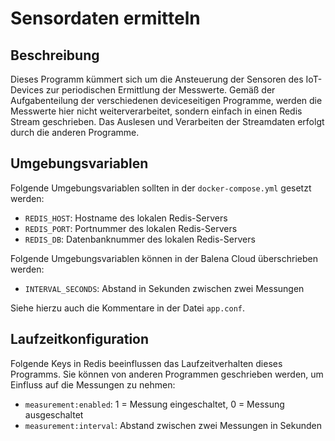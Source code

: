 # Sensordaten ermitteln

## Beschreibung

Dieses Programm kümmert sich um die Ansteuerung der Sensoren des IoT-Devices
zur periodischen Ermittlung der Messwerte. Gemäß der Aufgabenteilung der
verschiedenen deviceseitigen Programme, werden die Messwerte hier nicht
weiterverarbeitet, sondern einfach in einen Redis Stream geschrieben. Das
Auslesen und Verarbeiten der Streamdaten erfolgt durch die anderen Programme.

## Umgebungsvariablen

Folgende Umgebungsvariablen sollten in der `docker-compose.yml` gesetzt werden:

* `REDIS_HOST`: Hostname des lokalen Redis-Servers
* `REDIS_PORT`: Portnummer des lokalen Redis-Servers
* `REDIS_DB`: Datenbanknummer des lokalen Redis-Servers

Folgende Umgebungsvariablen können in der Balena Cloud überschrieben werden:

* `INTERVAL_SECONDS`: Abstand in Sekunden zwischen zwei Messungen

Siehe hierzu auch die Kommentare in der Datei `app.conf`.

## Laufzeitkonfiguration

Folgende Keys in Redis beeinflussen das Laufzeitverhalten dieses Programms.
Sie können von anderen Programmen geschrieben werden, um Einfluss auf die
Messungen zu nehmen:

* `measurement:enabled`: 1 = Messung eingeschaltet, 0 = Messung ausgeschaltet
* `measurement:interval`: Abstand zwischen zwei Messungen in Sekunden
